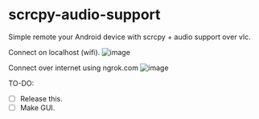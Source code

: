 # scrcpy-audio-support
Simple remote your Android device with scrcpy + audio support over vlc.

Connect on localhost (wifi).
![image](https://user-images.githubusercontent.com/58414694/183927539-2dd38595-0dfb-4672-944c-7ce7ae43aa48.png)

Connect over internet using ngrok.com
![image](https://user-images.githubusercontent.com/58414694/183928638-e43d3628-87a8-4596-85ba-a91dbb234d87.png)

TO-DO:

- [ ] Release this.
- [ ] Make GUI.

